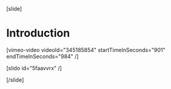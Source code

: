 [slide]
# Introduction

[vimeo-video videoId="345185854" startTimeInSeconds="901" endTimeInSeconds="984" /]

[slido id="5faavvrx" /]

[/slide]